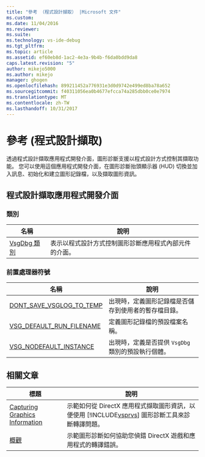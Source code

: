 ```yaml
---
title: "參考 （程式設計擷取） |Microsoft 文件"
ms.custom: 
ms.date: 11/04/2016
ms.reviewer: 
ms.suite: 
ms.technology: vs-ide-debug
ms.tgt_pltfrm: 
ms.topic: article
ms.assetid: ef60eb8d-1ac2-4e3a-9b4b-f6da0bdd9da8
caps.latest.revision: "5"
author: mikejo5000
ms.author: mikejo
manager: ghogen
ms.openlocfilehash: 899211452a776931e3d0d9742e499ed8ba78a652
ms.sourcegitcommit: f40311056ea0b4677efcca74a285dbb0ce0e7974
ms.translationtype: MT
ms.contentlocale: zh-TW
ms.lasthandoff: 10/31/2017
---
```

# <a name="reference-programmatic-capture"></a>參考 (程式設計擷取)
透過程式設計擷取應用程式開發介面，圖形診斷支援以程式設計方式控制其擷取功能。 您可以使用這個應用程式開發介面，在圖形診斷抬頭顯示器 (HUD) 切換並加入訊息、初始化和建立圖形記錄檔，以及擷取圖形資訊。  
  
## <a name="programmatic-capture-apis"></a>程式設計擷取應用程式開發介面  
  
### <a name="classes"></a>類別  
  
|名稱|說明|  
|----------|-----------------|  
|[VsgDbg 類別](vsgdbg-class.md)|表示以程式設計方式控制圖形診斷應用程式內部元件的介面。|  
  
### <a name="preprocessor-symbols"></a>前置處理器符號  
  
|名稱|說明|  
|----------|-----------------|  
|[DONT_SAVE_VSGLOG_TO_TEMP](dont-save-vsglog-to-temp.md)|出現時，定義圖形記錄檔是否儲存到使用者的暫存檔目錄。|  
|[VSG_DEFAULT_RUN_FILENAME](vsg-default-run-filename.md)|定義圖形記錄檔的預設檔案名稱。|  
|[VSG_NODEFAULT_INSTANCE](vsg-nodefault-instance.md)|出現時，定義是否提供 `VsgDbg` 類別的預設執行個體。|  
  
## <a name="related-articles"></a>相關文章  
  
|標題|說明|  
|-----------|-----------------|  
|[Capturing Graphics Information](capturing-graphics-information.md)|示範如何從 DirectX 應用程式擷取圖形資訊，以便使用 [!INCLUDE[vsprvs](../../code-quality/includes/vsprvs_md.md)] 圖形診斷工具來診斷轉譯問題。|  
|[概觀](overview-of-visual-studio-graphics-diagnostics.md)|示範圖形診斷如何協助您偵錯 DirectX 遊戲和應用程式的轉譯錯誤。|